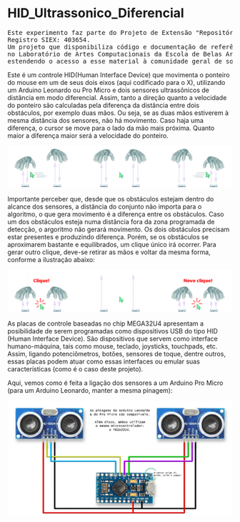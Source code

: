 # HID_Ultrassonico_Diferencial

<pre>Este experimento faz parte do Projeto de Extensão "Repositório de Conhecimento do LAC".
Registro SIEX: 403654.
Um projeto que disponibiliza código e documentação de referência para os desenvolvimentos
no Laboratório de Artes Computacionais da Escola de Belas Artes da UFMG,
estendendo o acesso a esse material à comunidade geral de software e hardware livres.</pre>

Este é um controle HID(Human Interface Device) que movimenta o  ponteiro do mouse em um de seus dois eixos (aqui codificado para o X), utilizando um Arduino Leonardo ou Pro Micro e dois sensores ultrassônicos de distância em modo diferencial. Assim, tanto a direção quanto a velocidade do ponteiro são calculadas pela diferença da distância entre dois obstáculos, por exemplo duas mãos. Ou seja, se as duas mãos estiverem à mesma distância dos sensores, não há movimento. Caso haja uma diferença, o cursor se move para o lado da mão mais próxima. Quanto maior a diferença maior será a velocidade do ponteiro.

<img src="images/Ponteiro_Dif.jpg" />

Importante perceber que, desde que os obstáculos estejam dentro do alcance dos sensores, a distância do conjunto não importa para o algoritmo, o que gera movimento é a diferença entre os obstáculos. Caso um dos obstáculos esteja numa distância fora da zona programada de detecção, o argoritmo não gerará movimento. Os dois obstáculos precisam estar presentes e produzindo diferença. Porém, se os obstáculos se aproximarem bastante e equilibrados, um clique único irá ocorrer. Para gerar outro clique, deve-se retirar as mãos e voltar da mesma forma, conforme a ilustração abaixo:

<img src="images/Ponteiro_Clique.jpg" />

As placas de controle baseadas no chip MEGA32U4 apresentam a posibilidade de serem programadas como dispositivos USB do tipo HID (Human Interface Device). São dispositivos que servem como interface humano-máquina, tais como mouse, teclado, joysticks, touchpads, etc. Assim, ligando potenciômetros, botões, sensores de toque, dentre outros, essas placas podem atuar como essas interfaces ou emular suas características (como é o caso deste projeto).

Aqui, vemos como é feita a ligação dos sensores a um Arduino Pro Micro (para um Arduino Leonardo, manter a mesma pinagem):

<img src="images/Mouse_US_Dif.jpg" />
